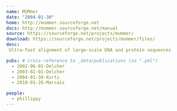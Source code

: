 ```yaml
---
name: MUMmer
date: "2004-01-30"
home: http://mummer.sourceforge.net
docs: http://mummer.sourceforge.net/manual
source: https://sourceforge.net/projects/mummer/
download: https://sourceforge.net/projects/mummer/files/
desc:
 Ultra-fast alignment of large-scale DNA and protein sequences

pubs: # cross-reference to _data/publications (no ".yml")
  - 2002-06-01-Delcher
  - 2003-02-01-Delcher
  - 2004-01-30-Kurtz
  - 2018-01-26-Marcais

people:
  - phillippy
---
```


